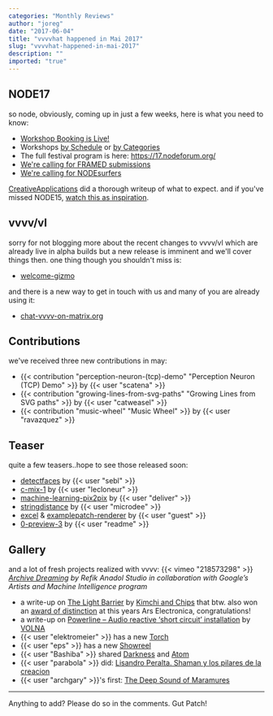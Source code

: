 ```yaml
---
categories: "Monthly Reviews"
author: "joreg"
date: "2017-06-04"
title: "vvvvhat happened in Mai 2017"
slug: "vvvvhat-happened-in-mai-2017"
description: ""
imported: "true"
---
```



##  NODE17

so node, obviously, coming up in just a few weeks, here is what you need to know:
- [Workshop Booking is Live!](/blog/2017/node17-book-your-workshops)
- Workshops [by Schedule](/blog/2017/node17-workshop-schedule) or [by Categories](/blog/2017/node17-workshops-announced)
- The full festival program is here: https://17.nodeforum.org/
- [We're calling for FRAMED submissions](/blog/2017/node17-x-framed-call-for-submissions)
- [We're calling for NODEsurfers](/blog/2017/nodesurfing-at-node17)

[CreativeApplications](http://www.creativeapplications.net/news/node17-designing-hope-26-6-2-7-2017-frankfurt-germany/) did a thorough writeup of what to expect. 
and if you've missed NODE15, [watch this as inspiration](https://vimeo.com/189334101).

##  vvvv/vl

sorry for not blogging more about the recent changes to vvvv/vl which are already live in alpha builds but a new release is imminent and we'll cover things then. one thing though you shouldn't miss is:
* [welcome-gizmo](/blog/2017/welcome-gizmo)

and there is a new way to get in touch with us and many of you are already using it:
* [chat-vvvv-on-matrix.org](/blog/2017/chat-vvvv-on-matrix.org)

##  Contributions

we've received three new contributions in may:
* {{< contribution "perception-neuron-(tcp)-demo" "Perception Neuron (TCP) Demo" >}} by {{< user "scatena" >}}
* {{< contribution "growing-lines-from-svg-paths" "Growing Lines from SVG paths" >}} by {{< user "catweasel" >}}
* {{< contribution "music-wheel" "Music Wheel" >}} by {{< user "ravazquez" >}}

##  Teaser

quite a few teasers..hope to see those released soon:
* [detectfaces](/blog/detectfaces) by {{< user "sebl" >}}
* [c-mix-1](/blog/c-mix-1) by {{< user "lecloneur" >}}
* [machine-learning-pix2pix](/blog/machine-learning-pix2pix) by {{< user "deliver" >}}
* [stringdistance](/blog/stringdistance) by {{< user "microdee" >}}
* [excel](/blog/excel) & [examplepatch-renderer](/blog/examplepatch-renderer) by {{< user "guest" >}}
* [0-preview-3](/blog/0-preview-3) by {{< user "readme" >}}

## Gallery

and a lot of fresh projects realized with vvvv:
{{< vimeo "218573298" >}}
*[Archive Dreaming](http://www.creativeapplications.net/vvvv/archive-dreaming/) by Refik Anadol Studio*
*in collaboration with Google’s Artists and Machine Intelligence program*

* a write-up on [The Light Barrier](http://www.creativeapplications.net/vvvv/the-light-barrier-third-edition-drawings-volumes-in-the-air-with-light/) by [Kimchi and Chips](https://legacy.vvvv.org/businesses/kimchi-and-chips) that btw. also won an [award of distinction](https://www.aec.at/prix/en/gewinner/) at this years Ars Electronica, congratulations!
* a write-up on [Powerline – Audio reactive ‘short circuit’ installation](http://www.creativeapplications.net/vvvv/powerline-audio-reactive-short-circuit-installation-by-volna/) by [VOLNA](http://volna-media.com/)
* {{< user "elektromeier" >}} has a new [Torch](/blog/artorchlight)
* {{< user "eps" >}} has a new [Showreel](/blog/showreel-2017)
* {{< user "Bashiba" >}} shared [Darkness](/blog/bashiba-darkness) and [Atom](/blog/atom)
* {{< user "parabola" >}} did: [Lisandro Peralta. Shaman y los pilares de la creacion](/blog/lisandro-peralta.-shaman-y-los-pilares-de-la-creacion-music-video)
* {{< user "archgary" >}}'s first: [The Deep Sound of Maramures](/blog/the-deep-sound-of-maramures)

---

Anything to add? Please do so in the comments.
Gut Patch!

